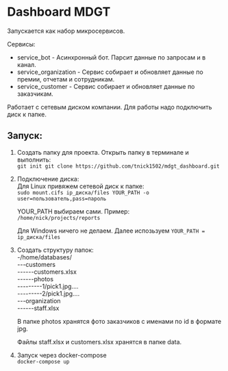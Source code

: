 # Dashboard MDGT

Запускается как набор микросервисов.

Сервисы:
* service_bot - Асинхронный бот. Парсит данные по запросам и в канал.
* service_organization - Сервис собирает и обновляет данные по премии, отчетам и сотрудникам.
* service_customer - Сервис собирает и обновляет данные по заказчикам.

Работает с сетевым диском компании. Для работы надо подключить диск к папке.

## Запуск:
1. Создать папку для проекта. Открыть папку в терминале и выполнить:\
    `git init git clone https://github.com/tnick1502/mdgt_dashboard.git`

2. Подключение диска:\
    Для Linux привяжем сетевой диск к папке:\
    `sudo mount.cifs ip_диска/files YOUR_PATH -o user=пользователь,pass=пароль`
    
    YOUR_PATH выбираем сами. Пример:\
    `/home/nick/projects/reports`

    Для Windows ничего не делаем. Далее испозьзуем `YOUR_PATH = ip_диска/files`

3. Создать структуру папок:\
   -/home/databases/\
   ---customers\
   ------customers.xlsx   
   ------photos\
   ---------1/pick1.jpg....\
   ---------2/pick1.jpg....\
   ---organization\
   ------staff.xlsx
    
    В папке photos хранятся фото заказчиков c именами по id в формате jpg.
    
    Файлы staff.xlsx и customers.xlsx хранятся в папке data.

5. Запуск через docker-compose\
    `docker-compose up`
